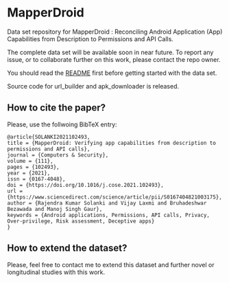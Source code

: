 # MapperDroid
Data set repository for MapperDroid : Reconciling Android Application (App) Capabilities from Description to Permissions and API Calls. 

The complete data set will be available soon in near future. To report any issue, or to collaborate further on this work, please contact the repo owner. 

You should read the [README](https://github.com/rks101/MapperDroid/blob/master/data/README_data.txt) first before getting started with the data set. 

Source code for url_builder and apk_downloader is released.  

<!--
Please cite our [paper](https://doi.org/10.1016/j.cose.2021.102493) published in Computers and Security if you find this work useful or if you are using the data set. 
-->

## How to cite the paper?  

Please, use the follwoing BibTeX entry:   

```
@article{SOLANKI2021102493,
title = {MapperDroid: Verifying app capabilities from description to permissions and API calls},
journal = {Computers & Security},
volume = {111},
pages = {102493},
year = {2021},
issn = {0167-4048},
doi = {https://doi.org/10.1016/j.cose.2021.102493},
url = {https://www.sciencedirect.com/science/article/pii/S0167404821003175},
author = {Rajendra Kumar Solanki and Vijay Laxmi and Bruhadeshwar Bezawada and Manoj Singh Gaur},
keywords = {Android applications, Permissions, API calls, Privacy, Over-privilege, Risk assessment, Deceptive apps}
}
```

## How to extend the dataset?  

Please, feel free to contact me to extend this dataset and further novel or longitudinal studies with this work.   

